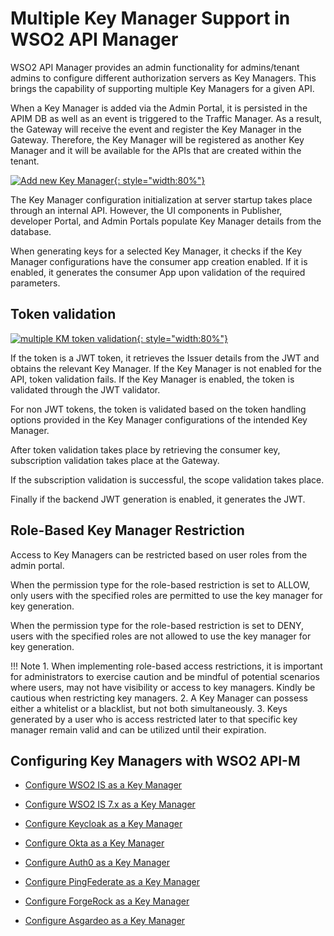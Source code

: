 # Multiple Key Manager Support in WSO2 API Manager

WSO2 API Manager provides an admin functionality for admins/tenant admins to configure different authorization servers as Key Managers.
This brings the capability of supporting multiple Key Managers for a given API.

When a Key Manager is added via the Admin Portal, it is persisted in the APIM DB as well as an event is triggered to the Traffic Manager. As a result, the Gateway will receive the event and register the Key Manager in the Gateway.
Therefore, the Key Manager will be registered as another Key Manager and it will be available for the APIs that are created within the tenant.

[![Add new Key Manager]({{base_path}}/assets/img/administer/add-km-overview.png){: style="width:80%"}]({{base_path}}/assets/img/administer/add-km-overview.png)

The Key Manager configuration initialization at server startup takes place through an internal API. However, the UI components in Publisher, developer Portal, and Admin Portals populate Key Manager details from the database.

When generating keys for a selected Key Manager, it checks if the Key Manager configurations have the consumer app creation enabled. If it is enabled, it generates the consumer App upon validation of the required parameters.

## Token validation

[![multiple KM token validation]({{base_path}}/assets/img/administer/multiple-km-token-validation.png){: style="width:80%"}]({{base_path}}/assets/img/administer/multiple-km-token-validation.png)

If the token is a JWT token, it retrieves the Issuer details from the JWT and obtains the relevant Key Manager. If the Key Manager is not enabled for the API, token validation fails.
If the Key Manager is enabled, the token is validated through the JWT validator.

For non JWT tokens, the token is validated based on the token handling options provided in the Key Manager configurations of the intended Key Manager.

After token validation takes place by retrieving the consumer key, subscription validation takes place at the Gateway.

If the subscription validation is successful, the scope validation takes place.

Finally if the backend JWT generation is enabled, it generates the JWT.


## Role-Based Key Manager Restriction

Access to Key Managers can be restricted based on user roles from the admin portal.

When the permission type for the role-based restriction is set to ALLOW, only users with the specified roles are permitted to use the key manager for key generation. 

When the permission type for the role-based restriction is set to DENY, users with the specified roles are not allowed to use the key manager for key generation.

!!! Note
      1. When implementing role-based access restrictions, it is important for administrators to exercise caution and be mindful of potential scenarios where users, may not have visibility or access to key managers. Kindly be cautious when restricting key managers.
      2. A Key Manager can possess either a whitelist or a blacklist, but not both simultaneously.
      3. Keys generated by a user who is access restricted later to that specific key manager remain valid and can be utilized until their expiration.


## Configuring Key Managers with WSO2 API-M

- [Configure WSO2 IS as a Key Manager]({{base_path}}/administer/key-managers/configure-wso2is-connector/)

- [Configure WSO2 IS 7.x as a Key Manager]({{base_path}}/administer/key-managers/configure-wso2is7-connector/)

- [Configure Keycloak as a Key Manager]({{base_path}}/administer/key-managers/configure-keycloak-connector/)

- [Configure Okta as a Key Manager]({{base_path}}/administer/key-managers/configure-okta-connector/)

- [Configure Auth0 as a Key Manager]({{base_path}}/administer/key-managers/configure-auth0-connector/)

- [Configure PingFederate as a Key Manager]({{base_path}}/administer/key-managers/configure-pingfederate-connector/)

- [Configure ForgeRock as a Key Manager]({{base_path}}/administer/key-managers/configure-forgerock-connector/)

- [Configure Asgardeo as a Key Manager]({{base_path}}/administer/key-managers/configure-asgardeo-connector/)
